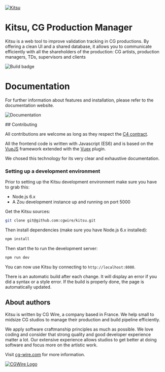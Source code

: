 [![Kitsu](https://kitsu.cg-wire.com/img/kitsu.png)](https://kitsu.cg-wire.com)

# Kitsu, CG Production Manager

Kitsu is a web tool to improve validation tracking in CG productions. By
offering a clean UI and a shared database, it allows you to communicate
efficiently with all the shareholders of the production: CG artists, 
production managers, TDs, supervisors and clients

![Build badge](https://travis-ci.org/cgwire/kitsu.svg?branch=master)

# Documentation 

For further information about features and installation, please refer to the
documentation website.

![Documentation](https://kitsu.cg-wire.com/)


## Contributing

All contributions are welcome as long as they respect the [C4
contract](https://rfc.zeromq.org/spec:42/C4).

All the frontend code is written with Javascript (ES6) and is based on the 
[VueJS](https://vuejs.org/v2/guide/) framework extended with 
the [Vuex](https://vuex.vuejs.org) plugin.

We chosed this technology for its very clear and exhaustive documentation.

### Setting up a development environment

Prior to setting up the Kitsu development environment make sure you have to
grab this:

* Node.js 6.x
* A Zou development instance up and running on port 5000

Get the Kitsu sources:

```bash
git clone git@github.com:cgwire/kitsu.git
```

Then install dependencies (make sure you have Node.js 6.x installed):

```bash
npm install
```

Then start the to run the development server:

```bash
npm run dev
```

You can now use Kitsu by connecting to `http://localhost:8080`.

There is an automatic build after each change. It will display an error if you
did a syntax or a style error. If the build is properly done, the page is
automatically updated. 

## About authors

Kitsu is written by CG Wire, a company based in France. We help small to
midsize CG studios to manage their production and build pipeline efficiently.

We apply software craftmanship principles as much as possible. We love coding
and consider that strong quality and good developer experience matter a lot.
Our extensive experience allows studios to get better at doing software and
focus more on the artistic work.

Visit [cg-wire.com](https://cg-wire.com) for more information.

[![CGWire Logo](https://zou.cg-wire.com/cgwire.png)](https://cg-wire.com)
